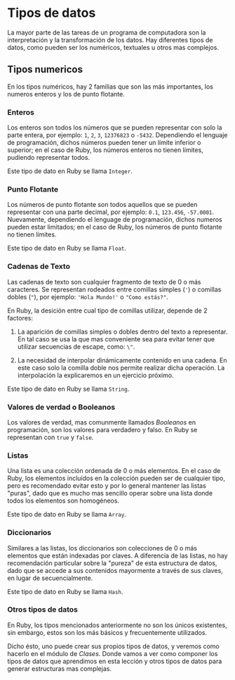 # Tipos de datos

La mayor parte de las tareas de un programa de computadora son la interpretación y la transformación de los datos.
Hay diferentes tipos de datos, como pueden ser los numéricos, textuales u otros mas complejos.

## Tipos numericos

En los tipos numéricos, hay 2 familias que son las más importantes, los numeros enteros y los de punto flotante.

### Enteros

Los enteros son todos los números que se pueden representar con solo la parte entera, por ejemplo: `1`, `2`, `3`, `12376823` o `-5432`.
Dependiendo el lenguaje de programación, dichos números pueden tener un límite inferior o superior; en el caso de Ruby,
los números enteros no tienen límites, pudiendo representar todos.

Este tipo de dato en Ruby se llama `Integer`.

### Punto Flotante

Los números de punto flotante son todos aquellos que se pueden representar con una parte decimal, por ejemplo: `0.1`, `123.456`, `-57.0001`.
Nuevamente, dependiendo el lenguage de programación, dichos numeros pueden estar limitados; en el caso de Ruby,
los números de punto flotante no tienen límites.

Este tipo de dato en Ruby se llama `Float`.

### Cadenas de Texto

Las cadenas de texto son cualquier fragmento de texto de 0 o más caracteres. Se representan rodeados entre comillas simples (`'`) o
comillas dobles (`"`), por ejemplo: `'Hola Mundo!'` o `"Como estás?"`.

En Ruby, la desición entre cual tipo de comillas utilizar, depende de 2 factores:

1. La aparición de comillas simples o dobles dentro del texto a representar.
En tal caso se usa la que mas conveniente sea para evitar tener que utilizar secuencias de escape, como: `\"`.

2. La necesidad de interpolar dinámicamente contenido en una cadena.
En este caso solo la comilla doble nos permite realizar dicha operación.
La interpolación la explicaremos en un ejercicio próximo.

Este tipo de dato en Ruby se llama `String`.

### Valores de verdad o Booleanos

Los valores de verdad, mas comunmente llamados *Booleanos* en programación, son los valores para verdadero y falso.
En Ruby se representan con `true` y `false`.

### Listas

Una lista es una colección ordenada de 0 o más elementos. En el caso de Ruby, los elementos incluídos en la colección
pueden ser de cualquier tipo, pero es recomendado evitar esto y por lo general mantener las listas "puras",
dado que es mucho mas sencillo operar sobre una lista donde todos los elementos son homogéneos.

Este tipo de dato en Ruby se llama `Array`.

### Diccionarios

Similares a las listas, los diccionarios son colecciones de 0 o más elementos que están indexadas por claves.
A diferencia de las listas, no hay recomendación particular sobre la "pureza" de esta estructura de datos,
dado que se accede a sus contenidos mayormente a través de sus claves, en lugar de secuencialmente.

Este tipo de dato en Ruby se llama `Hash`.

### Otros tipos de datos

En Ruby, los tipos mencionados anteriormente no son los únicos existentes, sin embargo,
estos son los más básicos y frecuentemente utilizados.

Dicho ésto, uno puede crear sus propios tipos de datos, y veremos como hacerlo en el módulo de *Clases*.
Donde vamos a ver como componer los tipos de datos que aprendimos en esta lección y otros tipos de datos
para generar estructuras mas complejas.
